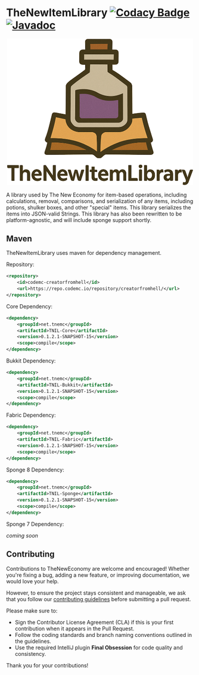# TheNewItemLibrary [![Codacy Badge](https://api.codacy.com/project/badge/Grade/a71ad7ab19c14a7190fdb7a4ffe0e947)](https://app.codacy.com/gh/TheNewEconomy/TheNewItemLibrary?utm_source=github.com&utm_medium=referral&utm_content=TheNewEconomy/TheNewItemLibrary&utm_campaign=Badge_Grade_Settings)[![Javadoc](https://img.shields.io/badge/JavaDoc-Online-green)](https://theneweconomy.github.io/TheNewItemLibrary/javadoc/)

<p align="center">
    <img src="logo.png" width="500"  alt="tnil logo"/>
</p>

A library used by The New Economy for item-based operations, including calculations, removal,
comparisons, and serialization of any items,
including potions, shulker boxes, and other "special" items. This library serializes the items into
JSON-valid Strings. This library has also
been rewritten to be platform-agnostic, and will include sponge support shortly.

## Maven

TheNewItemLibrary uses maven for dependency management.

Repository:

```XML
<repository>
    <id>codemc-creatorfromhell</id>
    <url>https://repo.codemc.io/repository/creatorfromhell/</url>
</repository>
```

Core Dependency:

```XML
<dependency>
    <groupId>net.tnemc</groupId>
    <artifactId>TNIL-Core</artifactId>
    <version>0.1.2.1-SNAPSHOT-15</version>
    <scope>compile</scope>
</dependency>
```

Bukkit Dependency:

```XML
<dependency>
    <groupId>net.tnemc</groupId>
    <artifactId>TNIL-Bukkit</artifactId>
    <version>0.1.2.1-SNAPSHOT-15</version>
    <scope>compile</scope>
</dependency>
```

Fabric Dependency:

```XML
<dependency>
    <groupId>net.tnemc</groupId>
    <artifactId>TNIL-Fabric</artifactId>
    <version>0.1.2.1-SNAPSHOT-15</version>
    <scope>compile</scope>
</dependency>
```

Sponge 8 Dependency:

```XML
<dependency>
    <groupId>net.tnemc</groupId>
    <artifactId>TNIL-Sponge</artifactId>
    <version>0.1.2.1-SNAPSHOT-15</version>
    <scope>compile</scope>
</dependency>
```

Sponge 7 Dependency:

*coming soon*

## Contributing

Contributions to TheNewEconomy are welcome and encouraged! Whether you're fixing a bug, adding a new
feature, or improving documentation, we would love your help.

However, to ensure the project stays consistent and manageable, we ask that you follow
our [contributing guidelines](.contributing/contributing.md) before submitting a pull request.

Please make sure to:

- Sign the Contributor License Agreement (CLA) if this is your first contribution when it appears in
  the Pull Request.
- Follow the coding standards and branch naming conventions outlined in the guidelines.
- Use the required IntelliJ plugin **Final Obsession** for code quality and consistency.

Thank you for your contributions!
